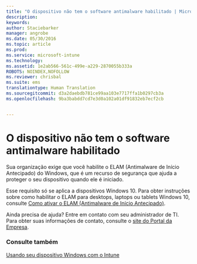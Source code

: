 ```yaml
---
title: "O dispositivo não tem o software antimalware habilitado | Microsoft Intune"
description: 
keywords: 
author: Staciebarker
manager: angrobe
ms.date: 05/30/2016
ms.topic: article
ms.prod: 
ms.service: microsoft-intune
ms.technology: 
ms.assetid: 1e2ab566-561c-499e-a229-2870055b333a
ROBOTS: NOINDEX,NOFOLLOW
ms.reviewer: chrisbal
ms.suite: ems
translationtype: Human Translation
ms.sourcegitcommit: d3a2daebdb781ce99aa103e7717ffa1b0297cb3a
ms.openlocfilehash: 9ba3babdd7cd7e3d0a102a01df91832eb7ecf2cb


---
```



# O dispositivo não tem o software antimalware habilitado

Sua organização exige que você habilite o ELAM (Antimalware de Início Antecipado) do Windows, que é um recurso de segurança que ajuda a proteger o seu dispositivo quando ele é iniciado.

Esse requisito só se aplica a dispositivos Windows 10. Para obter instruções sobre como habilitar o ELAM para desktops, laptops ou tablets Windows 10, consulte [Como ativar o ELAM (Antimalware de Início Antecipado)](https://gallery.technet.microsoft.com/How-to-turn-on-Early-84552ec5).

Ainda precisa de ajuda? Entre em contato com seu administrador de TI. Para obter suas informações de contato, consulte o [site do Portal da Empresa](http://portal.manage.microsoft.com).

### Consulte também
[Usando seu dispositivo Windows com o Intune](using-your-windows-device-with-intune.md)



<!--HONumber=Aug16_HO4-->


